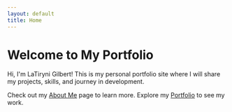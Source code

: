 ```yaml
---
layout: default
title: Home
---
```


# Welcome to My Portfolio

Hi, I'm LaTiryni Gilbert!
This is my personal portfolio site where I will share my projects, skills, and journey in development.

Check out my [About Me](https://softeeng.github.io/about/) page to learn more.
Explore my [Portfolio](https://softeeng.github.io/portfolio/) to see my work.
